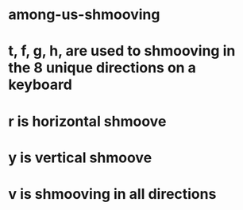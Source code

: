 # among-us-shmooving
# t, f, g, h, are used to shmooving in the 8 unique directions on a keyboard
# r is horizontal shmoove
# y is vertical shmoove
# v is shmooving in all directions
